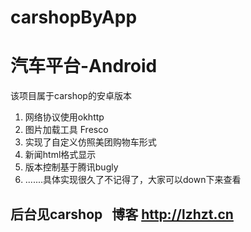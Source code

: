 # carshopByApp



# 汽车平台-Android
该项目属于carshop的安卓版本
1. 网络协议使用okhttp
2. 图片加载工具 Fresco
3. 实现了自定义仿照美团购物车形式
4. 新闻html格式显示
5. 版本控制基于腾讯bugly
6. .......具体实现很久了不记得了，大家可以down下来查看



## 后台见carshop   博客 http://lzhzt.cn
